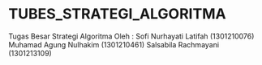 # TUBES_STRATEGI_ALGORITMA
Tugas Besar Strategi Algoritma
Oleh :
Sofi Nurhayati Latifah (1301210076) 
Muhamad Agung Nulhakim (1301210461)
Salsabila Rachmayani (1301213109)
